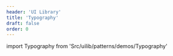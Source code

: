```yaml
---
header: 'UI Library'
title: 'Typography'
draft: false
order: 0
---
```


import Typography from 'Src/uilib/patterns/demos/Typography'

<Typography />

<!--
  ATTENTION: This file is auto generated by using "makeDemosFactory".
  Do not change the content!
-->

